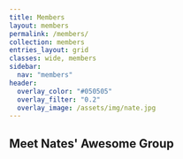 ```yaml
---
title: Members
layout: members
permalink: /members/
collection: members
entries_layout: grid
classes: wide, members
sidebar:
  nav: "members"
header:
  overlay_color: "#050505"
  overlay_filter: "0.2"
  overlay_image: /assets/img/nate.jpg
---
```


## Meet Nates' Awesome Group 


  

